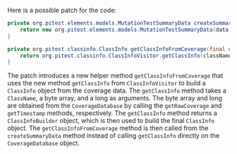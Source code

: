 Here is a possible patch for the code:

```java
private org.pitest.elements.models.MutationTestSummaryData createSummaryData(final org.pitest.coverage.CoverageDatabase coverage, final org.pitest.mutationtest.ClassMutationResults data) {
    return new org.pitest.elements.models.MutationTestSummaryData(data.getFileName(), data.getMutations(), getClassInfoFromCoverage(coverage, data.getMutatedClass()));
}

private org.pitest.classinfo.ClassInfo getClassInfoFromCoverage(final org.pitest.coverage.CoverageDatabase coverage, final org.pitest.classinfo.ClassName className) {
    return org.pitest.classinfo.ClassInfoVisitor.getClassInfo(className, coverage.getRawCoverage(className), coverage.getTimestamp());
}
```

The patch introduces a new helper method `getClassInfoFromCoverage` that uses the new method `getClassInfo` from `ClassInfoVisitor` to build a `ClassInfo` object from the coverage data. The `getClassInfo` method takes a `ClassName`, a byte array, and a long as arguments. The byte array and long are obtained from the `CoverageDatabase` by calling the `getRawCoverage` and `getTimestamp` methods, respectively. The `getClassInfo` method returns a `ClassInfoBuilder` object, which is then used to build the final `ClassInfo` object. The `getClassInfoFromCoverage` method is then called from the `createSummaryData` method instead of calling `getClassInfo` directly on the `CoverageDatabase` object.